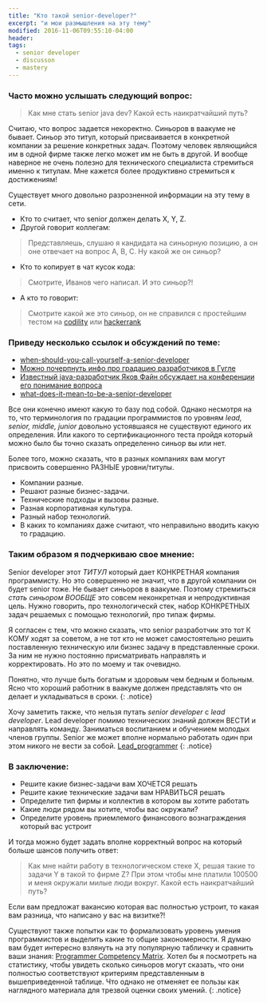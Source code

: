 ```yaml
---
title: "Кто такой senior-developer?"
excerpt: "и мои размышления на эту тему"
modified: 2016-11-06T09:55:10-04:00
header:
tags: 
  - senior developer
  - discusson
  - mastery
---
```


### Часто можно услышать следующий вопрос:

> Как мне стать senior java dev? Какой есть наикратчайший путь?

Считаю, что вопрос задается некоректно. Синьоров в ваакуме не бывает. Синьор это титул,
который присваивается в конкретной компании за решение конкретных задач. 
Поэтому человек являющийся им в одной фирме также легко может им не быть в другой.
И вообще наверное не очень полезно для технического специалиста стремиться именно к титулам.
Мне кажется более продуктивно стремиться к достижениям!

Существует много довольно разрозненной информации на эту тему в сети.
 
 * Кто то считает, что senior должен делать X, Y, Z. 
 * Другой говорит коллегам:

> Представляешь, слушаю я кандидата на синьорную позицию, а он оне отвечает на вопрос A, B, C. Ну какой же он синьор?

 * Кто то копирует в чат кусок кода:

> Смотрите, Иванов чего написал. И это синьор?!

 * А кто то говорит: 

> Смотрите какой же это синьор, он не справился с простейшим тестом на [codility](https://codility.com/) или [hackerrank](https://www.hackerrank.com/)

### Приведу несколько ссылок и обсуждений по теме:
 * [when-should-you-call-yourself-a-senior-developer](http://softwareengineering.stackexchange.com/questions/25564/when-should-you-call-yourself-a-senior-developer)
 * [Можно почерпнуть инфо про градацию разработчиков в Гугле](https://www.quora.com/How-does-one-become-Staff-Software-Engineer-at-Google)
 * [Известный java-разработчик Яков Файн обсуждает на конференции его понимание вопроса](https://youtu.be/ft0Nj8Cm9kk?t=1068)
 * [what-does-it-mean-to-be-a-senior-developer](https://www.theguardian.com/info/developer-blog/2014/aug/28/what-does-it-mean-to-be-a-senior-developer)
 
Все они конечно имеют какую то базу под собой. Однако несмотря на то, что терминология по градации программистов 
по уровням _lead, senior, middle, junior_ довольно устоявшаяся не существуют единого их определения. Или какого то сертификационного теста пройдя который можно было бы точно сказать определенно синьор вы или нет.

Более того, можно сказать, что в разных компаниях вам могут присвоить совершенно РАЗНЫЕ уровни/титулы. 

 * Компании разные.
 * Решают разные бизнес-задачи. 
 * Технические подходы и вызовы разные.
 * Разная корпоративная культура. 
 * Разный набор технологий.
 * В каких то компаниях даже считают, что неправильно вводить какую то градацию.

### Таким образом я подчеркиваю свое мнение: 

Senior developer этот _ТИТУЛ_ который дает КОНКРЕТНАЯ компания программисту.
Но это совершенно не значит, что в другой компании он будет senior тоже. Не бывает синьоров в ваакуме.
Поэтому стремиться _стать синьором ВООБЩЕ_ это совсем неконкретная и непродуктивная цель.
Нужно говорить, про технологическй стек, набор КОНКРЕТНЫХ задач решаемых с помощью технологий, про типаж 
фирмы.

Я согласен с тем, что можно сказать, что senior разработчик это тот К КОМУ ходят за советом, а не тот
кто не может самостоятельно решить поставленную техническую или бизнес задачу в представленные сроки. 
За ним не нужно постоянно присматривать направлять и корректировать. Но это по моему и так очевидно.

Понятно, что лучше быть богатым и здоровым чем бедным и больным. 
Ясно что хороший работник в ваакуме должен представлять что он делает и укладываться в сроки.
{: .notice}

Хочу заметить также, что нельзя путать _senior_ _developer_ с _lead_ _developer_. Lead developer помимо технических знаний должен 
ВЕСТИ и направлять команду. Заниматься воспитанием и обучением молодых членов группы. Senior же может вполне нормально работать 
один при этом никого не вести за собой.
[Lead_programmer](https://en.wikipedia.org/wiki/Lead_programmer)
{: .notice}

### В заключение:
 * Решите какие бизнес-задачи вам ХОЧЕТСЯ решать
 * Решите какие технические задачи вам НРАВИТЬСЯ решать
 * Определите тип фирмы и коллектив в котором вы хотите работать
 * Какие люди рядом вы хотите, чтобы вас окружали?
 * Определите уровень приемлемого финансового вознаграждения который вас устроит
 
 И тогда можно будет задать вполне корректный вопрос на который больше шансов получить ответ:
 
 > Как мне найти работу в технологическом стеке X, решая такие то задачи Y в такой то фирме Z?
   При этом чтобы мне платили 100500 и меня окружали милые люди вокруг.
   Какой есть наикратчайший путь?
 
Если вам предложат вакансию которая вас полностью устроит, то какая вам разница, что написано у вас на визитке?! 
 
Существуют также попытки как то формализовать уровень умения программистов и выделить какие то общие закономерности. 
Я думаю вам будет интересно взлянуть на эту популярную табличку и сравнить ваши знания:
[Programmer Competency Matrix](http://sijinjoseph.com/programmer-competency-matrix/).
Хотел бы я посмотреть на статистику, чтобы увидеть сколько синьоров могут сказать, что они полностью соответствуют критериям представленным в вышеприведенной таблице. Что однако не отменяет ее пользы как наглядного материала для трезвой оценки своих умений. 
{: .notice}
